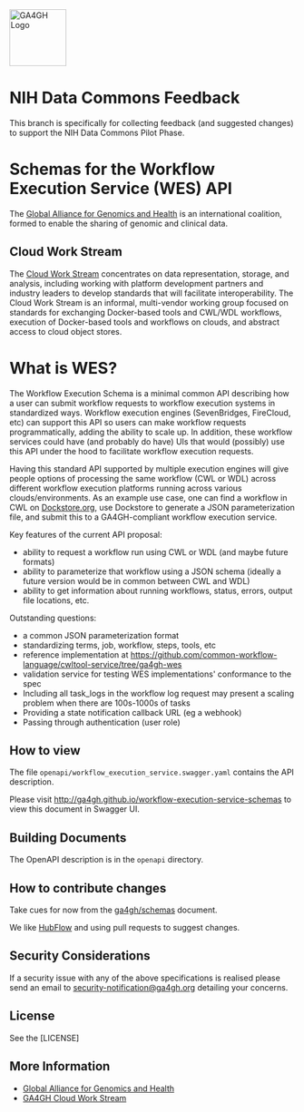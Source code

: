 <img src="https://www.ga4gh.org/gfx/GA-logo-horizontal-tag-RGB.svg" alt="GA4GH Logo" style="width: 100px;"/>

NIH Data Commons Feedback
=======================================
This branch is specifically for collecting feedback (and suggested changes) to support the NIH Data Commons Pilot Phase.

Schemas for the Workflow Execution Service (WES) API
====================================================

The [Global Alliance for Genomics and Health](http://genomicsandhealth.org/) is an international
coalition, formed to enable the sharing of genomic and clinical data.

Cloud Work Stream
-----------------

The [Cloud Work Stream](https://ga4gh/cloud) concentrates on data representation, storage,
and analysis, including working with platform development partners and
industry leaders to develop standards that will facilitate
interoperability.  The Cloud Work Stream is an informal, multi-vendor working group focused on standards for exchanging Docker-based tools and CWL/WDL workflows, execution of Docker-based tools and workflows on clouds, and abstract access to cloud object stores.

What is WES?
============

The Workflow Execution Schema is a minimal common API describing how a user can submit
workflow requests to workflow execution systems in standardized ways.
Workflow execution engines (SevenBridges, FireCloud, etc) can support this API so users can make workflow requests
programmatically, adding the ability to scale up.  In addition, these workflow services could have (and probably do have)
UIs that would (possibly) use this API under the hood to facilitate workflow execution requests.

Having this standard API supported by multiple execution engines will give people options of processing
the same workflow (CWL or WDL) across different workflow execution platforms running across various clouds/environments.
As an example use case, one can find a workflow in CWL on [Dockstore.org](http://dockstore.org), use Dockstore to
generate a JSON parameterization file, and submit this to a GA4GH-compliant
workflow execution service.

Key features of the current API proposal:

* ability to request a workflow run using CWL or WDL (and maybe future formats)
* ability to parameterize that workflow using a JSON schema (ideally a future version would be in common between CWL and WDL)
* ability to get information about running workflows, status, errors, output file locations, etc.

Outstanding questions:

* a common JSON parameterization format
* standardizing terms, job, workflow, steps, tools, etc
* reference implementation at https://github.com/common-workflow-language/cwltool-service/tree/ga4gh-wes
* validation service for testing WES implementations' conformance to the spec
* Including all task_logs in the workflow log request may present a scaling problem when there are 100s-1000s of tasks
* Providing a state notification callback URL (eg a webhook)
* Passing through authentication (user role)

How to view
------------

The file `openapi/workflow_execution_service.swagger.yaml` contains the API description.

Please visit http://ga4gh.github.io/workflow-execution-service-schemas to view this document in Swagger UI.


Building Documents
------------------

The OpenAPI description is in the `openapi` directory.


How to contribute changes
-------------------------

Take cues for now from the [ga4gh/schemas](https://github.com/ga4gh/schemas/blob/master/CONTRIBUTING.rst) document.

We like [HubFlow](https://datasift.github.io/gitflow/) and using pull requests to suggest changes.

Security Considerations
-----------------------

If a security issue with any of the above specifications is realised please send an email to security-notification@ga4gh.org detailing your concerns.

License
-------

See the [LICENSE]

More Information
----------------

* [Global Alliance for Genomics and Health](http://genomicsandhealth.org)
* [GA4GH Cloud Work Stream](https://ga4gh.cloud)
